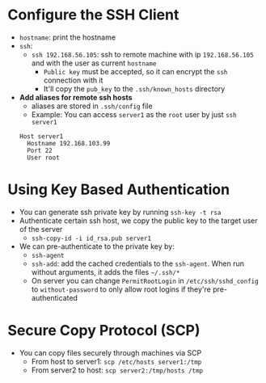 # Configure the SSH Client
* `hostname`: print the hostname
* `ssh`:
    * `ssh 192.168.56.105`: ssh to remote machine with ip `192.168.56.105` and with the user as current `hostname`
        * `Public key` must be accepted, so it can encrypt the `ssh` connection with it
        * It'll copy the `pub_key` to the `.ssh/known_hosts` directory
* **Add aliases for remote ssh hosts**
    * aliases are stored in `.ssh/config` file
    * Example: You can access `server1` as the `root` user by just `ssh server1`
    ```
    Host server1
      Hostname 192.168.103.99
      Port 22
      User root
    ```

# Using Key Based Authentication
* You can generate ssh private key by running `ssh-key -t rsa`
* Authenticate certain ssh host, we copy the public key to the target user of the server
    * `ssh-copy-id -i id_rsa.pub server1`
* We can pre-authenticate to the private key by:
    * `ssh-agent`
    * `ssh-add`: add the cached credentials to the `ssh-agent`. When run without arguments, it adds the files `~/.ssh/*`
    * On server you can change `PermitRootLogin` in `/etc/ssh/sshd_config` to `without-password` to only allow root logins if they're pre-authenticated

# Secure Copy Protocol (SCP)
* You can copy files securely through machines via SCP
    * From host to server1: `scp /etc/hosts server1:/tmp`
    * From server2 to host: `scp server2:/tmp/hosts /tmp`
